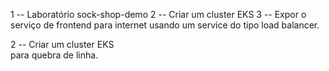 1 -- Laboratório sock-shop-demo
2 -- Criar um cluster EKS
3 -- Expor o serviço de frontend para internet usando um service do tipo load balancer.
<html>
 <head>
  <title>1 -- Laboratório sock-shop-demo <br /> para quebra de linha.</title>
 </head>
 <body>
  2 -- Criar um cluster EKS <br /> para quebra de linha.
 </body>
</html>
<img src="https://github.com/brenoAmodesto/lab-sock-shop/blob/main/img/front_end.png?raw=true" alt="">
<img src="https://github.com/brenoAmodesto/lab-sock-shop/blob/main/img/terminal.png?raw=true"  alt="">
